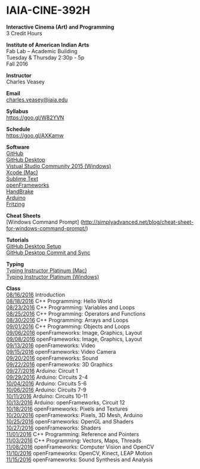 # IAIA-CINE-392H
**Interactive Cinema (Art) and Programming**  
3 Credit Hours  

**Institute of American Indian Arts**  
Fab Lab – Academic Building  
Tuesday & Thursday 2:30p - 5p   
Fall 2016  

**Instructor**    
Charles Veasey   

**Email**   
charles.veasey@iaia.edu  

**Syllabus**   
https://goo.gl/W82YVN  

**Schedule**  
https://goo.gl/AXKamw  

**Software**  
[GitHub](https://github.com/)  
[GitHub Desktop](https://desktop.github.com/)  
[Vistual Studio Community 2015 (Windows)](https://www.visualstudio.com/en-us/products/visual-studio-community-vs.aspx)  
[Xcode (Mac)](https://itunes.apple.com/us/app/xcode/id497799835?mt=12)  
[Sublime Text](https://www.sublimetext.com/)  
[openFrameworks](http://openframeworks.cc/)  
[HandBrake](https://handbrake.fr/)  
[Arduino](https://www.arduino.cc/en/Main/Software)  
[Fritzing](http://fritzing.org/home/)  

**Cheat Sheets**  
[Windows Command Prompt]
(http://simplyadvanced.net/blog/cheat-sheet-for-windows-command-prompt/)

**Tutorials**  
[GitHub Desktop Setup](https://goo.gl/E78LlZ)  
[GitHub Desktop Commit and Sync](https://goo.gl/I6p9Ml)  

**Typing**  
[Typing Instructor Platinum (Mac)](https://itunes.apple.com/us/app/typing-instructor-platinum/id529553526?mt=12)  
[Typing Instructor Platinum (Windows)](https://www.amazon.com/Individual-Software-8037781-Instructor-Platinum/dp/B001UHMVKO)  

**Class**  
[08/16/2016](class/2016-08-16.md) Introduction   
[08/18/2016](class/2016-08-18.md) C++ Programming: Hello World  
[08/23/2016](class/2016-08-23.md) C++ Programming: Variables and Loops   
[08/25/2016](class/2016-08-25.md) C++ Programming: Operators and Functions  
[08/30/2016](class/2016-08-30.md) C++ Programming: Arrays and Loops  
[09/01/2016](class/2016-09-01.md) C++ Programming: Objects and Loops  
[09/06/2016](class/2016-09-06.md) openFrameworks: Image, Graphics, Layout  
[09/08/2016](class/2016-09-08.md) openFrameworks: Image, Graphics, Layout  
[09/13/2016](class/2016-09-13.md) openFrameworks: Video  
[09/15/2016](class/2016-09-15.md) openFrameworks: Video Camera  
[09/20/2016](class/2016-09-20.md) openFrameworks: Sound  
[09/22/2016](class/2016-09-22.md) openFrameworks: 3D Graphics  
[09/27/2016](class/2016-09-27.md) Arduino: Circuit 1  
[09/29/2016](class/2016-09-29.md) Arduino: Circuits 2-4  
[10/04/2016](class/2016-10-04.md) Arduino: Circuits 5-6  
[10/06/2016](class/2016-10-06.md) Arduino: Circuits 7-9  
[10/11/2016](class/2016-10-11.md) Arduino: Circuits 10-11  
[10/13/2016](class/2016-10-13.md) Arduino: openFrameworks, Circuit 12   
[10/18/2016](class/2016-10-18.md) openFrameworks: Pixels and Textures  
[10/20/2016](class/2016-10-20.md) openFrameworks: Pixels, 3D Mesh, Arduino  
[10/25/2016](class/2016-10-25.md) openFrameworks: OpenGL and Shaders  
[10/27/2016](class/2016-10-27.md) openFrameworks: Shaders  
[11/01/2016](class/2016-11-01.md) C++ Programming: Reference and Pointers  
[11/03/2016](class/2016-11-03.md) C++ Programming: Vectors, Maps, Threads  
[11/08/2016](class/2016-11-08.md) openFrameworks: Computer Vision and OpenCV  
[11/10/2016](class/2016-11-10.md) openFrameworks: OpenCV, Kinect, LEAP Motion  
[11/15/2016](class/2016-11-15.md) openFrameworks: Sound Synthesis and Analysis
